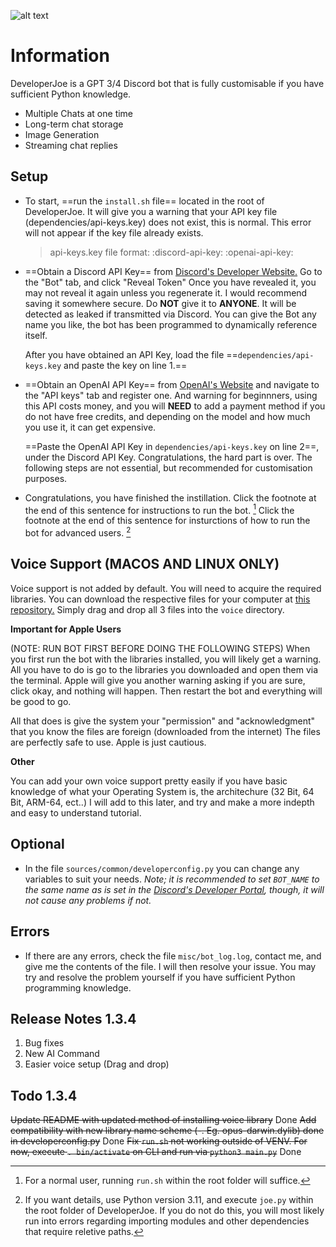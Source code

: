 ![alt text](https://cdn.discordapp.com/attachments/1117948406011269140/1131694810454040646/Untitled_Artwork.jpg)

# **Information**

DeveloperJoe is a GPT 3/4 Discord bot that is fully customisable if you have sufficient Python knowledge.
- Multiple Chats at one time
- Long-term chat storage
- Image Generation
- Streaming chat replies

## Setup

* To start, ==run the `install.sh` file== located in the root of DeveloperJoe. It will give you a warning that your API key file (dependencies/api-keys.key) does not exist, this is normal. This error will not appear if the key file already exists.

    >api-keys.key file format:
    >:discord-api-key:
    >:openai-api-key:

* ==Obtain a Discord API Key== from [Discord's Developer Website.](https://discord.com/developers/applications) Go to the "Bot" tab, and click "Reveal Token" Once you have revealed it, you may not reveal it again unless you regenerate it. I would recommend saving it somewhere secure. Do **NOT** give it to **ANYONE**. It will be detected as leaked if transmitted via Discord. You can give the Bot any name you like, the bot has been programmed to dynamically reference itself.

    After you have obtained an API Key, load the file ==`dependencies/api-keys.key` and paste the key on line 1.==

* ==Obtain an OpenAI API Key== from [OpenAI's Website](https://platform.openai.com/account) and navigate to the "API keys" tab and register one. And warning for beginnners, using this API costs money, and you will **NEED** to add a payment method if you do not have free credits, and depending on the model and how much you use it, it can get expensive.

    ==Paste the OpenAI API Key in `dependencies/api-keys.key` on line 2==, under the Discord API Key.
    Congratulations, the hard part is over. The following steps are not essential, but recommended for customisation purposes.

* Congratulations, you have finished the instillation. Click the footnote at the end of this sentence for instructions to run the bot. [^nm] Click the footnote at the end of this sentence for insturctions of how to run the bot for advanced users. [^op]

## Voice Support (MACOS AND LINUX ONLY)

Voice support is not added by default. You will need to acquire the required libraries. You can download the respective files for your computer at [this repository.](https://github.com/AustinAres2007/developerjoe-downloads/releases) Simply drag and drop all 3 files into the `voice` directory.

**Important for Apple Users**

(NOTE: RUN BOT FIRST BEFORE DOING THE FOLLOWING STEPS) When you first run the bot with the libraries installed, you will likely get a warning. All you have to do is go to the libraries you downloaded and open them via the terminal. Apple will give you another warning asking if you are sure, click okay, and nothing will happen. Then restart the bot and everything will be good to go.

All that does is give the system your "permission" and "acknowledgment" that you know the files are foreign (downloaded from the internet) The files are perfectly safe to use. Apple is just cautious.

**Other**

You can add your own voice support pretty easily if you have basic knowledge of what your Operating System is, the architechure (32 Bit, 64 Bit, ARM-64, ect..)
I will add to this later, and try and make a more indepth and easy to understand tutorial.

## Optional

* In the file `sources/common/developerconfig.py` you can change any variables to suit your needs. *Note; it is recommended to set `BOT_NAME` to the same name as is set in the [Discord's Developer Portal](https://discord.com/developers/applications), though, it will not cause any problems if not.*

## Errors

* If there are any errors, check the file `misc/bot_log.log`, contact me, and give me the contents of the file. I will then resolve your issue. You may try and resolve the problem yourself if you have sufficient Python programming knowledge.

## Release Notes 1.3.4

1. Bug fixes
2. New AI Command
3. Easier voice setup (Drag and drop)

## Todo 1.3.4

~~Update README with updated method of installing voice library~~ Done
~~Add compatibility with new library name scheme (<lib>-<platform>.<libExtension> Eg. opus-darwin.dylib) done in developerconfig.py~~ Done
~~Fix `run.sh` not working outside of VENV. For now, execute `. bin/activate` on CLI and run via `python3 main.py`~~ Done

[^nm]: For a normal user, running `run.sh` within the root folder will suffice.
[^op]: If you want details, use Python version 3.11, and execute `joe.py` within the root folder of DeveloperJoe.
        If you do not do this, you will most likely run into errors regarding importing modules and other dependencies that require reletive paths.


